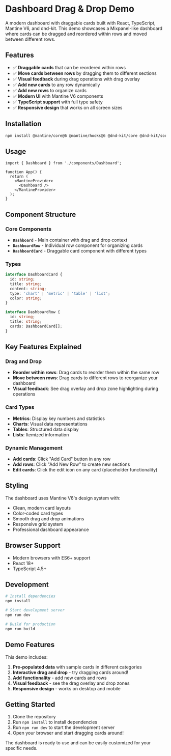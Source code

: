 # Dashboard Drag & Drop Demo

A modern dashboard with draggable cards built with React, TypeScript, Mantine V6, and dnd-kit. This demo showcases a Mixpanel-like dashboard where cards can be dragged and reordered within rows and moved between different rows.

## Features

- ✅ **Draggable cards** that can be reordered within rows
- ✅ **Move cards between rows** by dragging them to different sections
- ✅ **Visual feedback** during drag operations with drag overlay
- ✅ **Add new cards** to any row dynamically
- ✅ **Add new rows** to organize cards
- ✅ **Modern UI** with Mantine V6 components
- ✅ **TypeScript support** with full type safety
- ✅ **Responsive design** that works on all screen sizes

## Installation

```bash
npm install @mantine/core@6 @mantine/hooks@6 @dnd-kit/core @dnd-kit/sortable @dnd-kit/utilities
```

## Usage

```tsx
import { Dashboard } from './components/Dashboard';

function App() {
  return (
    <MantineProvider>
      <Dashboard />
    </MantineProvider>
  );
}
```

## Component Structure

### Core Components

- **`Dashboard`** - Main container with drag and drop context
- **`DashboardRow`** - Individual row component for organizing cards
- **`DashboardCard`** - Draggable card component with different types

### Types

```typescript
interface DashboardCard {
  id: string;
  title: string;
  content: string;
  type: 'chart' | 'metric' | 'table' | 'list';
  color: string;
}

interface DashboardRow {
  id: string;
  title: string;
  cards: DashboardCard[];
}
```

## Key Features Explained

### Drag and Drop
- **Reorder within rows**: Drag cards to reorder them within the same row
- **Move between rows**: Drag cards to different rows to reorganize your dashboard
- **Visual feedback**: See drag overlay and drop zone highlighting during operations

### Card Types
- **Metrics**: Display key numbers and statistics
- **Charts**: Visual data representations
- **Tables**: Structured data display
- **Lists**: Itemized information

### Dynamic Management
- **Add cards**: Click "Add Card" button in any row
- **Add rows**: Click "Add New Row" to create new sections
- **Edit cards**: Click the edit icon on any card (placeholder functionality)

## Styling

The dashboard uses Mantine V6's design system with:
- Clean, modern card layouts
- Color-coded card types
- Smooth drag and drop animations
- Responsive grid system
- Professional dashboard appearance

## Browser Support

- Modern browsers with ES6+ support
- React 18+
- TypeScript 4.5+

## Development

```bash
# Install dependencies
npm install

# Start development server
npm run dev

# Build for production
npm run build
```

## Demo Features

This demo includes:
1. **Pre-populated data** with sample cards in different categories
2. **Interactive drag and drop** - try dragging cards around!
3. **Add functionality** - add new cards and rows
4. **Visual feedback** - see the drag overlay and drop zones
5. **Responsive design** - works on desktop and mobile

## Getting Started

1. Clone the repository
2. Run `npm install` to install dependencies
3. Run `npm run dev` to start the development server
4. Open your browser and start dragging cards around!

The dashboard is ready to use and can be easily customized for your specific needs.